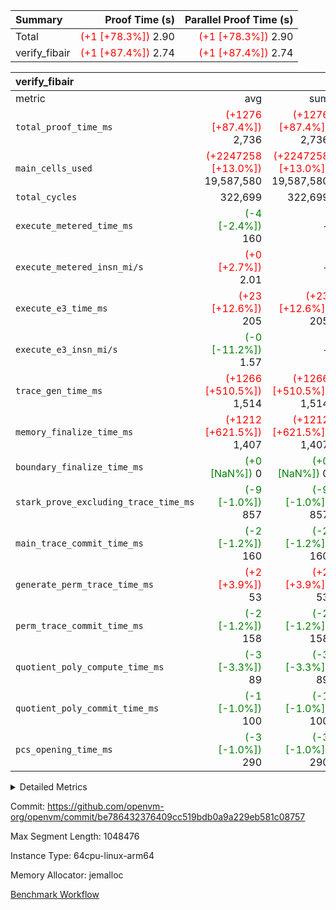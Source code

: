 | Summary | Proof Time (s) | Parallel Proof Time (s) |
|:---|---:|---:|
| Total | <span style='color: red'>(+1 [+78.3%])</span> 2.90 | <span style='color: red'>(+1 [+78.3%])</span> 2.90 |
| verify_fibair | <span style='color: red'>(+1 [+87.4%])</span> 2.74 | <span style='color: red'>(+1 [+87.4%])</span> 2.74 |


| verify_fibair |||||
|:---|---:|---:|---:|---:|
|metric|avg|sum|max|min|
| `total_proof_time_ms ` | <span style='color: red'>(+1276 [+87.4%])</span> 2,736 | <span style='color: red'>(+1276 [+87.4%])</span> 2,736 | <span style='color: red'>(+1276 [+87.4%])</span> 2,736 | <span style='color: red'>(+1276 [+87.4%])</span> 2,736 |
| `main_cells_used     ` | <span style='color: red'>(+2247258 [+13.0%])</span> 19,587,580 | <span style='color: red'>(+2247258 [+13.0%])</span> 19,587,580 | <span style='color: red'>(+2247258 [+13.0%])</span> 19,587,580 | <span style='color: red'>(+2247258 [+13.0%])</span> 19,587,580 |
| `total_cycles        ` |  322,699 |  322,699 |  322,699 |  322,699 |
| `execute_metered_time_ms` | <span style='color: green'>(-4 [-2.4%])</span> 160 | -          | -          | -          |
| `execute_metered_insn_mi/s` | <span style='color: red'>(+0 [+2.7%])</span> 2.01 | -          | -          | -          |
| `execute_e3_time_ms  ` | <span style='color: red'>(+23 [+12.6%])</span> 205 | <span style='color: red'>(+23 [+12.6%])</span> 205 | <span style='color: red'>(+23 [+12.6%])</span> 205 | <span style='color: red'>(+23 [+12.6%])</span> 205 |
| `execute_e3_insn_mi/s` | <span style='color: green'>(-0 [-11.2%])</span> 1.57 | -          | <span style='color: green'>(-0 [-11.2%])</span> 1.57 | <span style='color: green'>(-0 [-11.2%])</span> 1.57 |
| `trace_gen_time_ms   ` | <span style='color: red'>(+1266 [+510.5%])</span> 1,514 | <span style='color: red'>(+1266 [+510.5%])</span> 1,514 | <span style='color: red'>(+1266 [+510.5%])</span> 1,514 | <span style='color: red'>(+1266 [+510.5%])</span> 1,514 |
| `memory_finalize_time_ms` | <span style='color: red'>(+1212 [+621.5%])</span> 1,407 | <span style='color: red'>(+1212 [+621.5%])</span> 1,407 | <span style='color: red'>(+1212 [+621.5%])</span> 1,407 | <span style='color: red'>(+1212 [+621.5%])</span> 1,407 |
| `boundary_finalize_time_ms` | <span style='color: green'>(+0 [NaN%])</span> 0 | <span style='color: green'>(+0 [NaN%])</span> 0 | <span style='color: green'>(+0 [NaN%])</span> 0 | <span style='color: green'>(+0 [NaN%])</span> 0 |
| `stark_prove_excluding_trace_time_ms` | <span style='color: green'>(-9 [-1.0%])</span> 857 | <span style='color: green'>(-9 [-1.0%])</span> 857 | <span style='color: green'>(-9 [-1.0%])</span> 857 | <span style='color: green'>(-9 [-1.0%])</span> 857 |
| `main_trace_commit_time_ms` | <span style='color: green'>(-2 [-1.2%])</span> 160 | <span style='color: green'>(-2 [-1.2%])</span> 160 | <span style='color: green'>(-2 [-1.2%])</span> 160 | <span style='color: green'>(-2 [-1.2%])</span> 160 |
| `generate_perm_trace_time_ms` | <span style='color: red'>(+2 [+3.9%])</span> 53 | <span style='color: red'>(+2 [+3.9%])</span> 53 | <span style='color: red'>(+2 [+3.9%])</span> 53 | <span style='color: red'>(+2 [+3.9%])</span> 53 |
| `perm_trace_commit_time_ms` | <span style='color: green'>(-2 [-1.2%])</span> 158 | <span style='color: green'>(-2 [-1.2%])</span> 158 | <span style='color: green'>(-2 [-1.2%])</span> 158 | <span style='color: green'>(-2 [-1.2%])</span> 158 |
| `quotient_poly_compute_time_ms` | <span style='color: green'>(-3 [-3.3%])</span> 89 | <span style='color: green'>(-3 [-3.3%])</span> 89 | <span style='color: green'>(-3 [-3.3%])</span> 89 | <span style='color: green'>(-3 [-3.3%])</span> 89 |
| `quotient_poly_commit_time_ms` | <span style='color: green'>(-1 [-1.0%])</span> 100 | <span style='color: green'>(-1 [-1.0%])</span> 100 | <span style='color: green'>(-1 [-1.0%])</span> 100 | <span style='color: green'>(-1 [-1.0%])</span> 100 |
| `pcs_opening_time_ms ` | <span style='color: green'>(-3 [-1.0%])</span> 290 | <span style='color: green'>(-3 [-1.0%])</span> 290 | <span style='color: green'>(-3 [-1.0%])</span> 290 | <span style='color: green'>(-3 [-1.0%])</span> 290 |



<details>
<summary>Detailed Metrics</summary>

|  | verify_program_compile_ms | total_cells | stark_prove_excluding_trace_time_ms | quotient_poly_compute_time_ms | quotient_poly_commit_time_ms | perm_trace_commit_time_ms | pcs_opening_time_ms | main_trace_commit_time_ms |
| --- | --- | --- | --- | --- | --- | --- | --- |
|  | 7 | 65,536 | 36 | 1 | 6 | 0 | 20 | 8 | 

| air_name | rows | quotient_deg | main_cols | interactions | constraints | cells |
| --- | --- | --- | --- | --- | --- | --- |
| AccessAdapterAir<2> |  | 2 |  | 5 | 12 |  | 
| AccessAdapterAir<4> |  | 2 |  | 5 | 12 |  | 
| AccessAdapterAir<8> |  | 2 |  | 5 | 12 |  | 
| FibonacciAir | 32,768 | 1 | 2 |  | 5 | 65,536 | 
| FriReducedOpeningAir |  | 2 |  | 39 | 71 |  | 
| JalRangeCheckAir |  | 2 |  | 9 | 14 |  | 
| NativePoseidon2Air<BabyBearParameters>, 1> |  | 2 |  | 136 | 572 |  | 
| PhantomAir |  | 2 |  | 3 | 5 |  | 
| ProgramAir |  | 1 |  | 1 | 4 |  | 
| VariableRangeCheckerAir |  | 1 |  | 1 | 4 |  | 
| VmAirWrapper<AluNativeAdapterAir, FieldArithmeticCoreAir> |  | 2 |  | 15 | 27 |  | 
| VmAirWrapper<BranchNativeAdapterAir, BranchEqualCoreAir<1> |  | 2 |  | 11 | 25 |  | 
| VmAirWrapper<NativeAdapterAir<2, 0>, PublicValuesCoreAir> |  | 2 |  | 11 | 29 |  | 
| VmAirWrapper<NativeLoadStoreAdapterAir<1>, NativeLoadStoreCoreAir<1> |  | 2 |  | 15 | 20 |  | 
| VmAirWrapper<NativeLoadStoreAdapterAir<4>, NativeLoadStoreCoreAir<4> |  | 2 |  | 15 | 20 |  | 
| VmAirWrapper<NativeVectorizedAdapterAir<4>, FieldExtensionCoreAir> |  | 2 |  | 15 | 27 |  | 
| VmConnectorAir |  | 2 |  | 5 | 11 |  | 
| VolatileBoundaryAir |  | 2 |  | 7 | 19 |  | 

| group | trace_gen_time_ms | total_proof_time_ms | total_cycles | total_cells | stark_prove_excluding_trace_time_ms | quotient_poly_compute_time_ms | quotient_poly_commit_time_ms | perm_trace_commit_time_ms | pcs_opening_time_ms | memory_finalize_time_ms | main_trace_commit_time_ms | main_cells_used | insns | generate_perm_trace_time_ms | fri.log_blowup | execute_metered_time_ms | execute_metered_insn_mi/s | execute_e3_time_ms | execute_e3_insn_mi/s | boundary_finalize_time_ms |
| --- | --- | --- | --- | --- | --- | --- | --- | --- | --- | --- | --- | --- | --- | --- | --- | --- | --- | --- | --- | --- |
| verify_fibair | 1,514 | 2,736 | 322,699 | 62,474,410 | 857 | 89 | 100 | 158 | 290 | 1,407 | 160 | 19,587,580 | 322,700 | 53 | 1 | 160 | 2.01 | 205 | 1.57 | 0 | 

| group | air_name | rows | prep_cols | perm_cols | main_cols | cells |
| --- | --- | --- | --- | --- | --- | --- |
| verify_fibair | AccessAdapterAir<2> | 131,072 |  | 16 | 11 | 3,538,944 | 
| verify_fibair | AccessAdapterAir<4> | 65,536 |  | 16 | 13 | 1,900,544 | 
| verify_fibair | AccessAdapterAir<8> | 128 |  | 16 | 17 | 4,224 | 
| verify_fibair | FriReducedOpeningAir | 2,048 |  | 84 | 27 | 227,328 | 
| verify_fibair | JalRangeCheckAir | 32,768 |  | 28 | 12 | 1,310,720 | 
| verify_fibair | NativePoseidon2Air<BabyBearParameters>, 1> | 32,768 |  | 312 | 398 | 23,265,280 | 
| verify_fibair | PhantomAir | 16,384 |  | 12 | 6 | 294,912 | 
| verify_fibair | ProgramAir | 8,192 |  | 8 | 10 | 147,456 | 
| verify_fibair | VariableRangeCheckerAir | 262,144 | 2 | 8 | 1 | 2,359,296 | 
| verify_fibair | VmAirWrapper<AluNativeAdapterAir, FieldArithmeticCoreAir> | 262,144 |  | 36 | 29 | 17,039,360 | 
| verify_fibair | VmAirWrapper<BranchNativeAdapterAir, BranchEqualCoreAir<1> | 32,768 |  | 28 | 23 | 1,671,168 | 
| verify_fibair | VmAirWrapper<NativeLoadStoreAdapterAir<1>, NativeLoadStoreCoreAir<1> | 65,536 |  | 40 | 21 | 3,997,696 | 
| verify_fibair | VmAirWrapper<NativeLoadStoreAdapterAir<4>, NativeLoadStoreCoreAir<4> | 32,768 |  | 40 | 27 | 2,195,456 | 
| verify_fibair | VmAirWrapper<NativeVectorizedAdapterAir<4>, FieldExtensionCoreAir> | 32,768 |  | 36 | 38 | 2,424,832 | 
| verify_fibair | VmConnectorAir | 2 | 1 | 16 | 5 | 42 | 
| verify_fibair | VolatileBoundaryAir | 65,536 |  | 20 | 12 | 2,097,152 | 

| group | trace_height_constraint | weighted_sum | threshold |
| --- | --- | --- | --- |
| verify_fibair | 0 | 1,085,444 | 2,013,265,921 | 
| verify_fibair | 1 | 5,411,200 | 2,013,265,921 | 
| verify_fibair | 2 | 542,722 | 2,013,265,921 | 
| verify_fibair | 3 | 5,476,612 | 2,013,265,921 | 
| verify_fibair | 4 | 65,536 | 2,013,265,921 | 
| verify_fibair | 5 | 12,851,850 | 2,013,265,921 | 

| trace_height_constraint | threshold |
| --- | --- |
| 0 | 2,013,265,921 | 

</details>


Commit: https://github.com/openvm-org/openvm/commit/be786432376409cc519bdb0a9a229eb581c08757

Max Segment Length: 1048476

Instance Type: 64cpu-linux-arm64

Memory Allocator: jemalloc

[Benchmark Workflow](https://github.com/openvm-org/openvm/actions/runs/15879551430)
